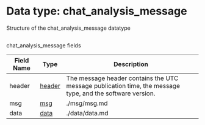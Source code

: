 # Data type: chat_analysis_message

Structure of the chat_analysis_message datatype

## 
chat_analysis_message fields

| Field Name | Type | Description
| --- | --- | --- |
| header | [header][1] | The message header contains the UTC message publication time, the message type, and the software version.
| msg | [msg][2] | ./msg/msg.md
| data| [data][3] | ./data/data.md

[1]: https://github.com/clulab/tomcat-text/blob/dialog_agent_edits/message_specs/header/header.md
[2]: https://github.com/clulab/tomcat-text/blob/dialog_agent_edits/message_specs/msg/msg.md
[3]: https://github.com/clulab/tomcat-text/blob/dialog_agent_edits/message_specs/data/data.md
